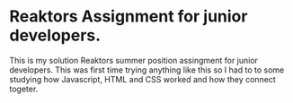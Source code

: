 # Reaktors Assignment for junior developers.


This is my solution Reaktors summer position assingment for junior developers. This was first time trying anything like this so I had to to some studying how Javascript, HTML and CSS worked and how they connect togeter.


